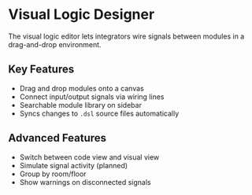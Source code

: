 # Visual Logic Designer

The visual logic editor lets integrators wire signals between modules in a drag-and-drop environment.

## Key Features

- Drag and drop modules onto a canvas
- Connect input/output signals via wiring lines
- Searchable module library on sidebar
- Syncs changes to `.dsl` source files automatically

## Advanced Features

- Switch between code view and visual view
- Simulate signal activity (planned)
- Group by room/floor
- Show warnings on disconnected signals
